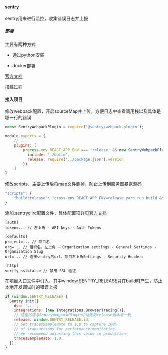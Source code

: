 #### sentry

sentry用来进行监控，收集错误日志并上报

##### 部署

主要有两种方式

- 通过python安装

- docker部署

[官方文档](https://develop.sentry.dev/self-hosted/)

[搭建过程](https://juejin.cn/post/6844903657381593096)

#### 接入项目

修改webpack配置，开启sourceMap并上传，方便日志中查看调用栈以及具体是哪一行的错误

```js
const SentryWebpackPlugin = require('@sentry/webpack-plugin');

module.exports = {
    // ...
    plugins: [
        process.env.REACT_APP_ENV === 'release' && new SentryWebpackPlugin({
          include: './build',
          release: require('../package.json').version
        })
    ]
}
```

修改scripts，主要上传后将map文件删掉，防止上传到服务器暴露源码

```js
"scripts": {
    "build:release": "cross-env REACT_APP_ENV=release yarn run build && rimraf ./build/**/*.map",
}
```

添加.sentryclirc配置文件，具体配置项详见[官方文档](https://docs.sentry.io/product/cli/configuration/)

```
[auth]
token=... // 左上角 - API keys - Auth Tokens

[defaults]
project=... // 项目名
org=... // 组织名，左上角 - Organization settings - General Settings - Organization Slug
url=... // 连接sentry的url，项目右上角Settings - Security Headers

[http]
verify_ssl=false // 禁用 SSL 验证
```

在项目入口文件中引入，其中window.SENTRY_RELEASE只在build时产生，防止本地开发调试时的错误上报

```js
if (window.SENTRY_RELEASE) {
  Sentry.init({
    dsn: '...',
    integrations: [new Integrations.BrowserTracing()],
    // 这里的值与SentryWebpackPlugin中指定的release版本号一致
    release: window.SENTRY_RELEASE.id,
    // Set tracesSampleRate to 1.0 to capture 100%
    // of transactions for performance monitoring.
    // We recommend adjusting this value in production
    tracesSampleRate: 1.0,
  });
}
```
